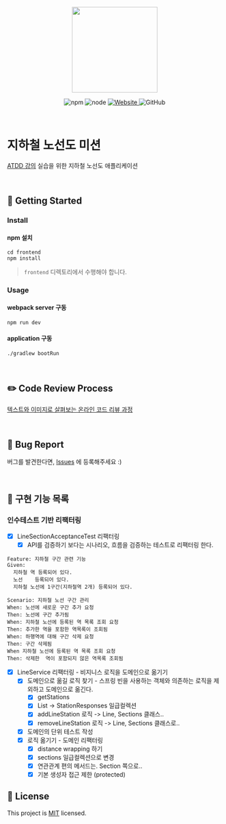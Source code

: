 <p align="center">
    <img width="200px;" src="https://raw.githubusercontent.com/woowacourse/atdd-subway-admin-frontend/master/images/main_logo.png"/>
</p>
<p align="center">
  <img alt="npm" src="https://img.shields.io/badge/npm-%3E%3D%205.5.0-blue">
  <img alt="node" src="https://img.shields.io/badge/node-%3E%3D%209.3.0-blue">
  <a href="https://edu.nextstep.camp/c/R89PYi5H" alt="nextstep atdd">
    <img alt="Website" src="https://img.shields.io/website?url=https%3A%2F%2Fedu.nextstep.camp%2Fc%2FR89PYi5H">
  </a>
  <img alt="GitHub" src="https://img.shields.io/github/license/next-step/atdd-subway-service">
</p>

<br>

# 지하철 노선도 미션
[ATDD 강의](https://edu.nextstep.camp/c/R89PYi5H) 실습을 위한 지하철 노선도 애플리케이션

<br>

## 🚀 Getting Started

### Install
#### npm 설치
```
cd frontend
npm install
```
> `frontend` 디렉토리에서 수행해야 합니다.

### Usage
#### webpack server 구동
```
npm run dev
```
#### application 구동
```
./gradlew bootRun
```
<br>

## ✏️ Code Review Process
[텍스트와 이미지로 살펴보는 온라인 코드 리뷰 과정](https://github.com/next-step/nextstep-docs/tree/master/codereview)

<br>

## 🐞 Bug Report

버그를 발견한다면, [Issues](https://github.com/next-step/atdd-subway-service/issues) 에 등록해주세요 :)

<br>

## 🚩 구현 기능 목록
### 인수테스트 기반 리팩터링
- [x] LineSectionAcceptanceTest 리팩터링
    - [x] API를 검증하기 보다는 시나리오, 흐름을 검증하는 테스트로 리팩터링 한다.
```
Feature: 지하철 구간 관련 기능
Given:
  지하철 역 등록되어 있다.
  노선 	등록되어 있다.
  지하철 노선에 1구간(지하철역 2개) 등록되어 있다.

Scenario: 지하철 노선 구간 관리
When: 노선에 새로운 구간 추가 요청
Then: 노선에 구간 추가됨
When: 지하철 노선에 등록된 역 목록 조회 요청
Then: 추가한 역을 포함한 역목록이 조회됨
When: 하행역에 대해 구간 삭제 요청
Then: 구간 삭제됨
When 지하철 노선에 등록된 역 목록 조회 요청
Then: 삭제한  역이 포함되지 않은 역목록 조회됨

```  
- [x] LineService 리팩터링 - 비지니스 로직을 도메인으로 옮기기
    - [x] 도메인으로 옮길 로직 찾기 - 스프링 빈을 사용하는 객체와 의존하는 로직을 제외하고 도메인으로 옮긴다.
        - [x] getStations
        - [x] List<StationResponse> -> StationResponses 일급컬렉션
        - [x] addLineStation 로직 -> Line, Sections 클래스..
        - [x] removeLineStation 로직 -> Line, Sections 클래스로..
    - [x] 도메인의 단위 테스트 작성
    - [x] 로직 옮기기 - 도메인 리팩터링
        - [x]  distance wrapping 하기
        - [x] sections 일급컬렉션으로 변경
        - [x] 연관관계 편의 메서드는. Section 쪽으로..
        - [x] 기본 생성자 접근 제한 (protected)

## 📝 License

This project is [MIT](https://github.com/next-step/atdd-subway-service/blob/master/LICENSE.md) licensed.
